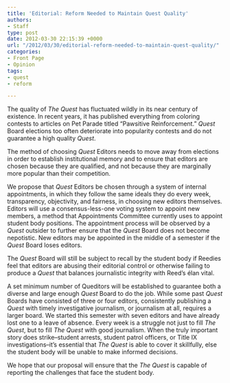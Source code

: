 ```yaml
---
title: 'Editorial: Reform Needed to Maintain Quest Quality'
authors:
- Staff
type: post
date: 2012-03-30 22:15:39 +0000
url: "/2012/03/30/editorial-reform-needed-to-maintain-quest-quality/"
categories:
- Front Page
- Opinion
tags:
- quest
- reform

---
```

The quality of _The Quest_ has fluctuated wildly in its near century of existence. In recent years, it has published everything from coloring contests to articles on Pet Parade titled “Pawsitive Reinforcement.” _Quest_ Board elections too often deteriorate into popularity contests and do not guarantee a high quality _Quest_.

The method of choosing _Quest_ Editors needs to move away from elections in order to establish institutional memory and to ensure that editors are chosen because they are qualified, and not because they are marginally more popular than their competition.

We propose that _Quest_ Editors be chosen through a system of internal appointments, in which they follow the same ideals they do every week, transparency, objectivity, and fairness, in choosing new editors themselves. Editors will use a consensus-less-one voting system to appoint new members, a method that Appointments Committee currently uses to appoint student body positions. The appointment process will be observed by a _Quest_ outsider to further ensure that the _Quest_ Board does not become nepotistic. New editors may be appointed in the middle of a semester if the _Quest_ Board loses editors.

The _Quest_ Board will still be subject to recall by the student body if Reedies feel that editors are abusing their editorial control or otherwise failing to produce a _Quest_ that balances journalistic integrity with Reed’s élan vital.

A set minimum number of Queditors will be established to guarantee both a diverse and large enough _Quest_ Board to do the job. While some past _Quest_ Boards have consisted of three or four editors, consistently publishing a _Quest_ with timely investigative journalism, or journalism at all, requires a larger board. We started this semester with seven editors and have already lost one to a leave of absence. Every week is a struggle not just to fill _The Quest_, but to fill _The Quest_ with good journalism. When the truly important story does strike–student arrests, student patrol officers, or Title IX investigations–it’s essential that _The Quest_ is able to cover it skillfully, else the student body will be unable to make informed decisions.

We hope that our proposal will ensure that the _The Quest_ is capable of reporting the challenges that face the student body.